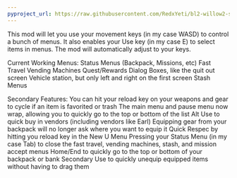 ```yaml
---
pyproject_url: https://raw.githubusercontent.com/RedxYeti/bl2-willow2-sdkmods/refs/heads/main/BetterUIControls/pyproject.toml
---
```

This mod will let you use your movement keys (in my case WASD) to control a bunch of menus. It also enables your Use key (in my case E) to select items in menus. The mod will automatically adjust to your keys.


Current Working Menus:
Status Menus (Backpack, Missions, etc)
Fast Travel
Vending Machines
Quest/Rewards
Dialog Boxes, like the quit out screen
Vehicle station, but only left and right on the first screen
Stash Menus


Secondary Features:
You can hit your reload key on your weapons and gear to cycle if an item is favorited or trash
The main menu and pause menu now wrap, allowing you to quickly go to the top or bottom of the list
Alt Use to quick buy in vendors (including vendors like Earl)
Equipping gear from your backpack will no longer ask where you want to equip it
Quick Respec by hitting you reload key in the New U Menu
Pressing your Status Menu (in my case Tab) to close the fast travel, vending machines, stash, and mission accept menus
Home/End to quickly go to the top or bottom of your backpack or bank
Secondary Use to quickly unequip equipped items without having to drag them 

